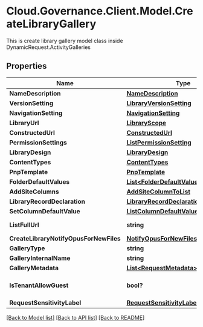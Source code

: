 # Cloud.Governance.Client.Model.CreateLibraryGallery
This is create library gallery model class inside DynamicRequest.ActivityGalleries
## Properties

Name | Type | Description | Notes
------------ | ------------- | ------------- | -------------
**NameDescription** | [**NameDescription**](NameDescription.md) |  | [optional] 
**VersionSetting** | [**LibraryVersionSetting**](LibraryVersionSetting.md) |  | [optional] 
**NavigationSetting** | [**NavigationSetting**](NavigationSetting.md) |  | [optional] 
**LibraryUrl** | [**LibraryScope**](LibraryScope.md) |  | [optional] 
**ConstructedUrl** | [**ConstructedUrl**](ConstructedUrl.md) |  | [optional] 
**PermissionSettings** | [**ListPermissionSetting**](ListPermissionSetting.md) |  | [optional] 
**LibraryDesign** | [**LibraryDesign**](LibraryDesign.md) |  | [optional] 
**ContentTypes** | [**ContentTypes**](ContentTypes.md) |  | [optional] 
**PnpTemplate** | [**PnpTemplate**](PnpTemplate.md) |  | [optional] 
**FolderDefaultValues** | [**List&lt;FolderDefaultValueSetting&gt;**](FolderDefaultValueSetting.md) |  | [optional] 
**AddSiteColumns** | [**AddSiteColumnToList**](AddSiteColumnToList.md) |  | [optional] 
**LibraryRecordDeclaration** | [**LibraryRecordDeclaration**](LibraryRecordDeclaration.md) |  | [optional] 
**SetColumnDefaultValue** | [**ListColumnDefaultValue**](ListColumnDefaultValue.md) |  | [optional] 
**ListFullUrl** | **string** |  | [optional] [readonly] 
**CreateLibraryNotifyOpusForNewFiles** | [**NotifyOpusForNewFilesRequestModel**](NotifyOpusForNewFilesRequestModel.md) |  | [optional] 
**GalleryType** | **string** |  | [optional] 
**GalleryInternalName** | **string** |  | [optional] 
**GalleryMetadata** | [**List&lt;RequestMetadata&gt;**](RequestMetadata.md) |  | [optional] 
**IsTenantAllowGuest** | **bool?** |  | [optional] [default to false]
**RequestSensitivityLabel** | [**RequestSensitivityLabel**](RequestSensitivityLabel.md) |  | [optional] 

[[Back to Model list]](../README.md#documentation-for-models) [[Back to API list]](../README.md#documentation-for-api-endpoints) [[Back to README]](../README.md)


